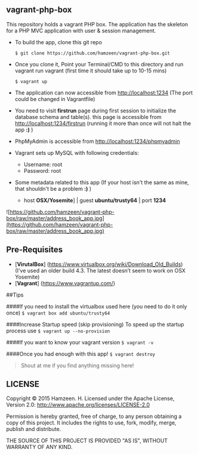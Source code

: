 ## vagrant-php-box ##

This repository holds a vagrant PHP box. The application has the skeleton for a
PHP MVC application with user & session management.

* To build the app, clone this git repo

    ```$ git clone https://github.com/hamzeen/vagrant-php-box.git```

* Once you clone it, Point your Terminal/CMD to this directory and run vagrant run vagrant (first time it should take up to 10-15 mins)

    ```$ vagrant up```

* The application can now accessible from <http://localhost:1234> (The port could be changed in Vagrantfile)

* You need to visit **firstrun** page during first session to initialize the database schema and table(s). this
page is accessible from <http://localhost:1234/firstrun> (running it more than once will not halt the app **:)** )

* PhpMyAdmin is accessible from <http://localhost:1234/phpmyadmin>

* Vagrant sets up MySQL with following credentials:

    * Username: root
    * Password: root

* Some metadata related to this app
(If your host isn't the same as mine, that shouldn't be a problem **:)** )

     * host **OSX/Yosemite**] | guest **ubuntu/trusty64** | port **1234**


![https://github.com/hamzeen/vagrant-php-box/raw/master/address_book_app.jpg](https://github.com/hamzeen/vagrant-php-box/raw/master/address_book_app.jpg)


## Pre-Requisites ##
*   [**VirutalBox**] (https://www.virtualbox.org/wiki/Download_Old_Builds) (I've used an older build 4.3.
The latest doesn’t seem to work on OSX Yosemite)
*   [**Vagrant**] (https://www.vagrantup.com/)


##Tips

####If you need to install the virtualbox used here (you need to do it only once)
```$ vagrant box add ubuntu/trusty64```

####Increase Startup speed (skip provisioning)
To speed up the startup process use ```$ vagrant up --no-provision```

####If you want to know your vagrant version
```$ vagrant -v```

####Once you had enough with this app!
```$ vagrant destroy```

>Shout at me if you find anything missing here!

## LICENSE ##
Copyright © 2015 Hamzeen. H.
Licensed under the Apache License, Version 2.0: http://www.apache.org/licenses/LICENSE-2.0

Permission is hereby granted, free of charge, to any person
obtaining a copy of this project. It includes the rights to use,
fork, modify, merge, publish and distribute.

THE SOURCE OF THIS PROJECT IS PROVIDED "AS IS", WITHOUT WARRANTY OF ANY KIND.